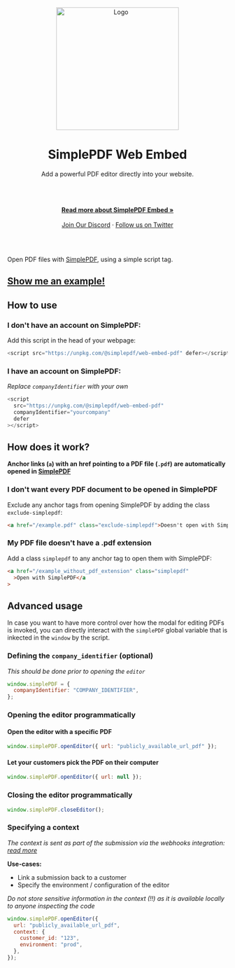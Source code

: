 </br>
</br>
<div align="center">
  <a href="https://simplepdf.eu" target="_blank">
  <picture>
    <source media="(prefers-color-scheme: dark)" srcset="https://cdn.simplepdf.eu/simple-pdf/assets/simplepdf-github-white.png">
    <img src="https://cdn.simplepdf.eu/simple-pdf/assets/simplepdf-github.png" width="280" alt="Logo"/>
  </picture>
  </a>
</div>
<h1 align="center">SimplePDF Web Embed</h1>
<div align="center">
Add a powerful PDF editor directly into your website.
</div>
</br>
</br>
<p align="center">
<br/>
<a href="https://simplepdf.eu/embed" rel="dofollow"><strong>Read more about SimplePDF Embed »</strong></a>
<br/>
<br/>
<a href="https://discord.gg/n6M8jb5GEP">Join Our Discord</a>
  ·
<a href="https://twitter.com/simple_pdf">Follow us on Twitter</a>
</p>
<br/>
<br/>

Open PDF files with [SimplePDF](https://simplepdf.eu), using a simple script tag.

## [Show me an example!](https://replit.com/@bendersej/Simple-PDF-Embed-Web)

## How to use

### I don't have an account on SimplePDF:

Add this script in the head of your webpage:

```javascript
<script src="https://unpkg.com/@simplepdf/web-embed-pdf" defer></script>
```

### I have an account on SimplePDF:

_Replace `companyIdentifier` with your own_

```javascript
<script
  src="https://unpkg.com/@simplepdf/web-embed-pdf"
  companyIdentifier="yourcompany"
  defer
></script>
```

## How does it work?

**Anchor links (`a`) with an href pointing to a PDF file (`.pdf`) are automatically opened in [SimplePDF](https://simplepdf.eu)**

### I don't want every PDF document to be opened in SimplePDF

Exclude any anchor tags from opening SimplePDF by adding the class `exclude-simplepdf`:

```html
<a href="/example.pdf" class="exclude-simplepdf">Doesn't open with SimplePDF</a>
```

### My PDF file doesn't have a .pdf extension

Add a class `simplepdf` to any anchor tag to open them with SimplePDF:

```html
<a href="/example_without_pdf_extension" class="simplepdf"
  >Open with SimplePDF</a
>
```

## Advanced usage

In case you want to have more control over how the modal for editing PDFs is invoked, you can directly interact with the `simplePDF` global variable that is inkected in the `window` by the script.

### Defining the `company_identifier` (optional)

_This should be done prior to opening the `editor`_

```javascript
window.simplePDF = {
  companyIdentifier: "COMPANY_IDENTIFIER",
};
```

### Opening the editor programmatically

#### Open the editor with a specific PDF

```javascript
window.simplePDF.openEditor({ url: "publicly_available_url_pdf" });
```

#### Let your customers pick the PDF on their computer

```javascript
window.simplePDF.openEditor({ url: null });
```

### Closing the editor programmatically

```javascript
window.simplePDF.closeEditor();
```

### Specifying a context

_The context is sent as part of the submission via the webhooks integration: [read more](https://simplepdf.eu/help/how-to/configure-webhooks-pdf-form-submissions#events)_

**Use-cases:**

- Link a submission back to a customer
- Specify the environment / configuration of the editor

_Do not store sensitive information in the context (!!) as it is available locally to anyone inspecting the code_

```javascript
window.simplePDF.openEditor({
  url: "publicly_available_url_pdf",
  context: {
    customer_id: "123",
    environment: "prod",
  },
});
```
